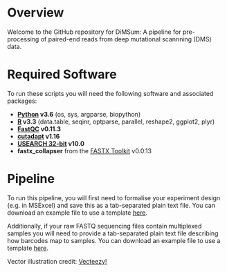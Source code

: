 # Overview

Welcome to the GitHub repository for DiMSum: A pipeline for pre-processing of paired-end reads from deep mutational scannning (DMS) data.

# Required Software

To run these scripts you will need the following software and associated packages:

* **[Python](https://www.python.org/downloads/) v3.6** (os, sys, argparse, biopython)
* **[R](https://www.r-project.org/) v3.3** (data.table, seqinr, optparse, parallel, reshape2, ggplot2, plyr)
* **[FastQC](https://www.bioinformatics.babraham.ac.uk/projects/fastqc/) v0.11.3**
* **[cutadapt](https://cutadapt.readthedocs.io/en/stable/) v1.16**
* **[USEARCH 32-bit](https://drive5.com/usearch/download.html) v10.0**
* **fastx_collapser** from the [FASTX Toolkit](http://hannonlab.cshl.edu/fastx_toolkit/download.html) v0.0.13

# Pipeline

To run this pipeline, you will first need to formalise your experiment design (e.g. in MSExcel) and save this as a tab-separated plain text file. You can download an example file to use a template [here](./example_experimentDesign.txt).

Additionally, if your raw FASTQ sequencing files contain multiplexed samples you will need to provide a tab-separated plain text file describing how barcodes map to samples. You can download an example file to use a template [here](./example_barcodeDesign.txt).

Vector illustration credit: <a href="https://www.vecteezy.com">Vecteezy!</a>
